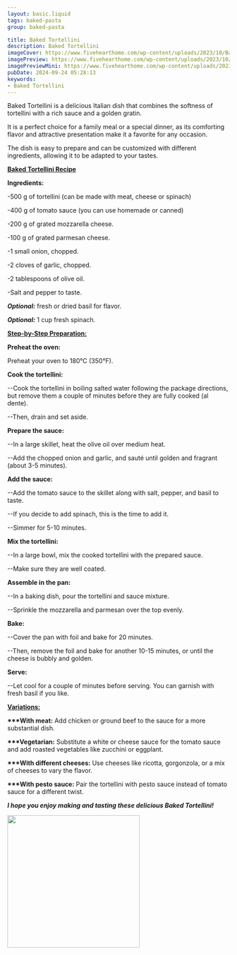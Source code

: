```yaml
---
layout: basic.liquid
tags: baked-pasta
group: baked-pasta

title: Baked Tortellini
description: Baked Tortellini
imageCover: https://www.fivehearthome.com/wp-content/uploads/2023/10/Baked-Tortellini-by-Five-Heart-Home_1200pxFeatured-1.jpg
imagePreview: https://www.fivehearthome.com/wp-content/uploads/2023/10/Baked-Tortellini-by-Five-Heart-Home_1200pxFeatured-1.jpg
imagePreviewMini: https://www.fivehearthome.com/wp-content/uploads/2023/10/Baked-Tortellini-by-Five-Heart-Home_1200pxFeatured-1.jpg
pubDate: 2024-09-24 05:28:13
keywords:
- Baked Tortellini
---
```



Baked Tortellini is a delicious Italian dish that combines the softness of tortellini with a rich sauce and a golden gratin.

It is a perfect choice for a family meal or a special dinner, as its comforting flavor and attractive presentation make it a favorite for any occasion.

The dish is easy to prepare and can be customized with different ingredients, allowing it to be adapted to your tastes.

<u><b>Baked Tortellini Recipe</b></u>

<b>Ingredients:</b>

-500 g of tortellini (can be made with meat, cheese or spinach)

-400 g of tomato sauce (you can use homemade or canned)

-200 g of grated mozzarella cheese.

-100 g of grated parmesan cheese.

-1 small onion, chopped.

-2 cloves of garlic, chopped.

-2 tablespoons of olive oil.

-Salt and pepper to taste.

<b><i>Optional:</i></b> fresh or dried basil for flavor.

<b><i>Optional:</i></b> 1 cup fresh spinach.

<u><b>Step-by-Step Preparation:</b></u>

<b>Preheat the oven:</b>

Preheat your oven to 180°C (350°F).

<b>Cook the tortellini:</b>

--Cook the tortellini in boiling salted water following the package directions, but remove them a couple of minutes before they are fully cooked (al dente).

--Then, drain and set aside.

<b>Prepare the sauce:</b>

--In a large skillet, heat the olive oil over medium heat.

--Add the chopped onion and garlic, and sauté until golden and fragrant (about 3-5 minutes).

<b>Add the sauce:</b>

--Add the tomato sauce to the skillet along with salt, pepper, and basil to taste.

--If you decide to add spinach, this is the time to add it.

--Simmer for 5-10 minutes.

<b>Mix the tortellini:</b>

--In a large bowl, mix the cooked tortellini with the prepared sauce.

--Make sure they are well coated.

<b>Assemble in the pan:</b>

--In a baking dish, pour the tortellini and sauce mixture.

--Sprinkle the mozzarella and parmesan over the top evenly.

<b>Bake:</b>

--Cover the pan with foil and bake for 20 minutes.

--Then, remove the foil and bake for another 10-15 minutes, or until the cheese is bubbly and golden.

<b>Serve:</b>

--Let cool for a couple of minutes before serving. You can garnish with fresh basil if you like.

<u><b>Variations:</b></u>

<b>***With meat:</b> Add chicken or ground beef to the sauce for a more substantial dish.

<b>***Vegetarian:</b> Substitute a white or cheese sauce for the tomato sauce and add roasted vegetables like zucchini or eggplant.

<b>***With different cheeses:</b> Use cheeses like ricotta, gorgonzola, or a mix of cheeses to vary the flavor.

<b>***With pesto sauce:</b> Pair the tortellini with pesto sauce instead of tomato sauce for a different twist.

<b><i>I hope you enjoy making and tasting these delicious Baked Tortellini!</i></b>

<img src="https://greenvalleykitchen.com/wp-content/uploads/2019/02/Baked-Tortellini-Ready-To-Eat-Close-up.jpg" width="300" height="300">